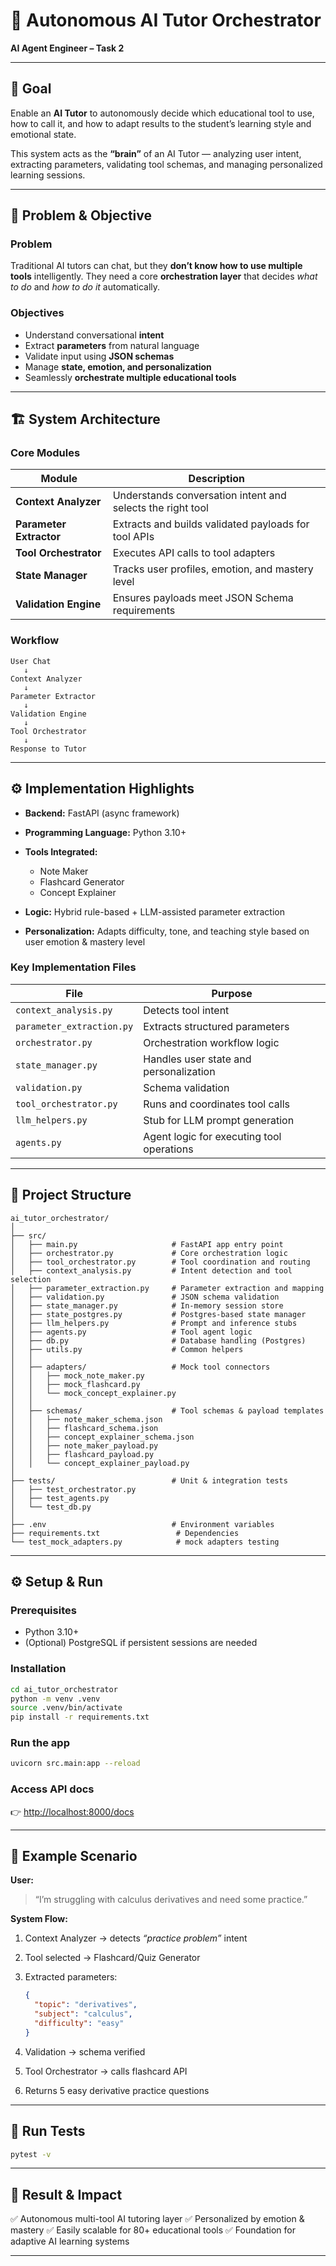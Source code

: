 # 🧠 Autonomous AI Tutor Orchestrator

**AI Agent Engineer – Task 2**

---

## 🎯 Goal

Enable an **AI Tutor** to autonomously decide which educational tool to use, how to call it, and how to adapt results to the student’s learning style and emotional state.

This system acts as the **“brain”** of an AI Tutor — analyzing user intent, extracting parameters, validating tool schemas, and managing personalized learning sessions.

---

## 🧩 Problem & Objective

### Problem

Traditional AI tutors can chat, but they **don’t know how to use multiple tools** intelligently.
They need a core **orchestration layer** that decides *what to do* and *how to do it* automatically.

### Objectives

* Understand conversational **intent**
* Extract **parameters** from natural language
* Validate input using **JSON schemas**
* Manage **state, emotion, and personalization**
* Seamlessly **orchestrate multiple educational tools**

---

## 🏗️ System Architecture

### Core Modules

| Module                  | Description                                                |
| ----------------------- | ---------------------------------------------------------- |
| **Context Analyzer**    | Understands conversation intent and selects the right tool |
| **Parameter Extractor** | Extracts and builds validated payloads for tool APIs       |
| **Tool Orchestrator**   | Executes API calls to tool adapters                        |
| **State Manager**       | Tracks user profiles, emotion, and mastery level           |
| **Validation Engine**   | Ensures payloads meet JSON Schema requirements             |

### Workflow

```
User Chat
   ↓
Context Analyzer
   ↓
Parameter Extractor
   ↓
Validation Engine
   ↓
Tool Orchestrator
   ↓
Response to Tutor
```

---

## ⚙️ Implementation Highlights

* **Backend:** FastAPI (async framework)
* **Programming Language:** Python 3.10+
* **Tools Integrated:**

  * Note Maker
  * Flashcard Generator
  * Concept Explainer
* **Logic:** Hybrid rule-based + LLM-assisted parameter extraction
* **Personalization:** Adapts difficulty, tone, and teaching style based on user emotion & mastery level

### Key Implementation Files

| File                      | Purpose                                   |
| ------------------------- | ----------------------------------------- |
| `context_analysis.py`     | Detects tool intent                       |
| `parameter_extraction.py` | Extracts structured parameters            |
| `orchestrator.py`         | Orchestration workflow logic              |
| `state_manager.py`        | Handles user state and personalization    |
| `validation.py`           | Schema validation                         |
| `tool_orchestrator.py`    | Runs and coordinates tool calls           |
| `llm_helpers.py`          | Stub for LLM prompt generation            |
| `agents.py`               | Agent logic for executing tool operations |

---

## 📁 Project Structure

```
ai_tutor_orchestrator/
│
├── src/
│   ├── main.py                     # FastAPI app entry point
│   ├── orchestrator.py             # Core orchestration logic
│   ├── tool_orchestrator.py        # Tool coordination and routing
│   ├── context_analysis.py         # Intent detection and tool selection
│   ├── parameter_extraction.py     # Parameter extraction and mapping
│   ├── validation.py               # JSON schema validation
│   ├── state_manager.py            # In-memory session store
│   ├── state_postgres.py           # Postgres-based state manager
│   ├── llm_helpers.py              # Prompt and inference stubs
│   ├── agents.py                   # Tool agent logic
│   ├── db.py                       # Database handling (Postgres)
│   ├── utils.py                    # Common helpers
│   │
│   ├── adapters/                   # Mock tool connectors
│   │   ├── mock_note_maker.py
│   │   ├── mock_flashcard.py
│   │   └── mock_concept_explainer.py
│   │
│   ├── schemas/                    # Tool schemas & payload templates
│   │   ├── note_maker_schema.json
│   │   ├── flashcard_schema.json
│   │   ├── concept_explainer_schema.json
│   │   ├── note_maker_payload.py
│   │   ├── flashcard_payload.py
│   │   └── concept_explainer_payload.py
│
├── tests/                          # Unit & integration tests
│   ├── test_orchestrator.py
│   ├── test_agents.py
│   └── test_db.py
│
├── .env                            # Environment variables
├── requirements.txt                 # Dependencies
└── test_mock_adapters.py            # mock adapters testing
```

---

## ⚙️ Setup & Run

### Prerequisites

* Python 3.10+
* (Optional) PostgreSQL if persistent sessions are needed

### Installation

```bash
cd ai_tutor_orchestrator
python -m venv .venv
source .venv/bin/activate
pip install -r requirements.txt
```

### Run the app

```bash
uvicorn src.main:app --reload
```

### Access API docs

👉 [http://localhost:8000/docs](http://localhost:8000/docs)

---

## 🧠 Example Scenario

**User:**

> “I’m struggling with calculus derivatives and need some practice.”

**System Flow:**

1. Context Analyzer → detects *“practice problem”* intent
2. Tool selected → Flashcard/Quiz Generator
3. Extracted parameters:

   ```json
   {
     "topic": "derivatives",
     "subject": "calculus",
     "difficulty": "easy"
   }
   ```
4. Validation → schema verified
5. Tool Orchestrator → calls flashcard API
6. Returns 5 easy derivative practice questions

---

## 🧪 Run Tests

```bash
pytest -v
```

---

## 🧾 Result & Impact

✅ Autonomous multi-tool AI tutoring layer
✅ Personalized by emotion & mastery
✅ Easily scalable for 80+ educational tools
✅ Foundation for adaptive AI learning systems

---

